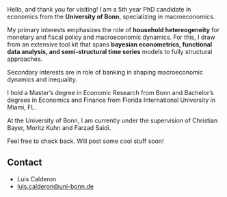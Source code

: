 <!-- <!DOCTYPE html> -->
<html lang="en"><head>
  <meta charset="utf-8">
  <meta http-equiv="X-UA-Compatible" content="IE=edge">
  <meta name="viewport" content="width=device-width, initial-scale=1"><!-- Begin Jekyll SEO tag v2.8.0 -->
<title>Luis Calderon | Write an awesome description for your new site here. You can edit this line in _config.yml. It will appear in your document head meta (for Google search results) and in your feed.xml site description.</title>
<meta name="generator" content="Jekyll v3.9.5" />
<meta property="og:title" content="Luis Calderon" />
<meta property="og:locale" content="en_US" />
<meta name="description" content="Write an awesome description for your new site here. You can edit this line in _config.yml. It will appear in your document head meta (for Google search results) and in your feed.xml site description." />
<meta property="og:description" content="Write an awesome description for your new site here. You can edit this line in _config.yml. It will appear in your document head meta (for Google search results) and in your feed.xml site description." />
<link rel="canonical" href="http://localhost:4000/" />
<meta property="og:url" content="http://localhost:4000/" />
<meta property="og:site_name" content="Luis Calderon" />
<meta property="og:type" content="website" />
<meta name="twitter:card" content="summary" />
<meta property="twitter:title" content="Luis Calderon" />
<script type="application/ld+json">
{"@context":"https://schema.org","@type":"WebSite","description":"Write an awesome description for your new site here. You can edit this line in _config.yml. It will appear in your document head meta (for Google search results) and in your feed.xml site description.","headline":"Luis Calderon","name":"Luis Calderon","url":"http://localhost:4000/"}</script>
<!-- End Jekyll SEO tag -->
<link rel="stylesheet" href="/assets/main.css"><link type="application/atom+xml" rel="alternate" href="http://localhost:4000/feed.xml" title="Luis Calderon" /></head>
<link rel="stylesheet" href="/styles.css">
<body><header class="site-header" role="banner">
<div class="tile-container"></div>

  <!-- <div class="wrapper"><a class="site-title" rel="author" href="/">Luis Calderon</a><nav class="site-nav">
        <input type="checkbox" id="nav-trigger" class="nav-trigger" />
        <label for="nav-trigger">
          <span class="menu-icon">
            <svg viewBox="0 0 18 15" width="18px" height="15px">
              <path d="M18,1.484c0,0.82-0.665,1.484-1.484,1.484H1.484C0.665,2.969,0,2.304,0,1.484l0,0C0,0.665,0.665,0,1.484,0 h15.032C17.335,0,18,0.665,18,1.484L18,1.484z M18,7.516C18,8.335,17.335,9,16.516,9H1.484C0.665,9,0,8.335,0,7.516l0,0 c0-0.82,0.665-1.484,1.484-1.484h15.032C17.335,6.031,18,6.696,18,7.516L18,7.516z M18,13.516C18,14.335,17.335,15,16.516,15H1.484 C0.665,15,0,14.335,0,13.516l0,0c0-0.82,0.665-1.483,1.484-1.483h15.032C17.335,12.031,18,12.695,18,13.516L18,13.516z"/>
            </svg>
          </span>
        </label>

        <div class="trigger"><a class="page-link" href="/projects/">projects</a><a class="page-link" href="/about/">About</a></div>
      </nav></div> -->
</header>
<main class="page-content" aria-label="Content">
      <!-- <div class="wrapper">
        <div class="home"><p><span style="color: green; font-weight: bold;">Inequality. Functional Data. Semi-structural Time Series. Bayesian and Non-parametric Statistics.</span></p> -->

<p>Hello, and thank you for visiting! I am a 5th year PhD candidate in economics from the <b>University of Bonn</b>, specializing in macroeconomics.</p> 
<p>My primary interests emphasizes the role of <b>household hetereogeneity</b> for monetary and fiscal policy and macroeconomic dynamics. For this, I draw from an extensive tool kit that spans <b>bayesian econometrics, functional data analysis, and semi-structural time series</b> models to fully structural approaches.</p>
  <p>Secondary interests are in role of banking in shaping macroeconomic dynamics and inequality. </p>

  <p>I hold a Master’s degree in Economic Research from Bonn and Bachelor’s degrees in Economics and Finance from Florida International University in Miami, FL.</p> 
  <p>At the University of Bonn, I am currently under the supervision of Christian Bayer, Moritz Kuhn and Farzad Saidi.</p>

<p>Feel free to check back. Will post some cool stuff soon!</p>
<script src="/script.js"></script>
  <h2 class="footer-heading">Contact</h2>

  <div class="footer-col-wrapper">
    <div class="footer-col footer-col-1">
      <ul class="contact-list">
        <li class="p-name">Luis Calderon</li><li><a class="u-email" href="mailto:luis.calderon@uni-bonn.de">luis.calderon@uni-bonn.de</a></li></ul>
    </div>
  </div>

<!-- </body>

</html> -->

